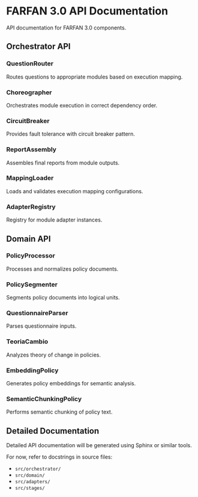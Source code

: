 # FARFAN 3.0 API Documentation

API documentation for FARFAN 3.0 components.

## Orchestrator API

### QuestionRouter
Routes questions to appropriate modules based on execution mapping.

### Choreographer
Orchestrates module execution in correct dependency order.

### CircuitBreaker
Provides fault tolerance with circuit breaker pattern.

### ReportAssembly
Assembles final reports from module outputs.

### MappingLoader
Loads and validates execution mapping configurations.

### AdapterRegistry
Registry for module adapter instances.

## Domain API

### PolicyProcessor
Processes and normalizes policy documents.

### PolicySegmenter
Segments policy documents into logical units.

### QuestionnaireParser
Parses questionnaire inputs.

### TeoriaCambio
Analyzes theory of change in policies.

### EmbeddingPolicy
Generates policy embeddings for semantic analysis.

### SemanticChunkingPolicy
Performs semantic chunking of policy text.

## Detailed Documentation

Detailed API documentation will be generated using Sphinx or similar tools.

For now, refer to docstrings in source files:
- `src/orchestrator/`
- `src/domain/`
- `src/adapters/`
- `src/stages/`
